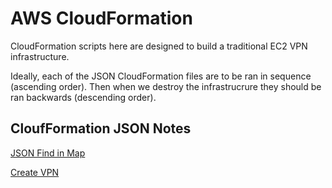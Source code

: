 # AWS CloudFormation

CloudFormation scripts here are designed to build a traditional EC2 VPN infrastructure.

Ideally, each of the JSON CloudFormation files are to be ran in sequence (ascending order).  Then when we destroy the infrastrucrure they should be ran backwards (descending order).

## CloufFormation JSON Notes

[JSON Find in Map](https://docs.aws.amazon.com/AWSCloudFormation/latest/UserGuide/intrinsic-function-reference-findinmap.html)

[Create VPN](https://docs.aws.amazon.com/AWSCloudFormation/latest/UserGuide/aws-resource-ec2-vpc.html)
